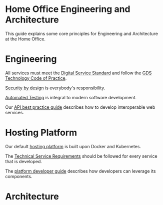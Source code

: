 # Home Office Engineering and Architecture 

This guide explains some core principles for Engineering and Architecture at the Home Office.

# Engineering

All services must meet the [Digital Service Standard](https://www.gov.uk/service-manual/service-standard) and follow the [GDS Technology Code of Practice](https://www.gov.uk/government/publications/technology-code-of-practice/technology-code-of-practice).

[Security by design](https://github.com/UKHomeOffice/security-guide-for-developers/wiki) is everybody's responsibility.

[Automated Testing](https://github.com/UKHomeOffice/testing-guide-for-developers) is integral to modern software development.

Our [API best practice guide](https://github.com/UKHomeOffice/api-guide-for-developers) describes how to develop interoperable web services.

# Hosting Platform

Our default [hosting platform](https://github.com/UKHomeOffice/hosting-platform) is built upon Docker and Kubernetes.

The [Technical Service Requirements](https://github.com/UKHomeOffice/technical-service-requirements) should be followed for every service that is developed.

The [platform developer guide](https://github.com/UKHomeOffice/hosting-platform/blob/master/developer-docs/README.md) describes how developers can leverage its components.

# Architecture
